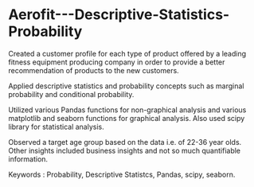 # Aerofit---Descriptive-Statistics-Probability

Created a customer profile for each type of product offered by a leading fitness equipment producing company in order to provide a better recommendation of products to the new customers.

Applied descriptive statistics and probability concepts such as marginal probability and conditional probability.

Utilized various Pandas functions for non-graphical analysis and various matplotlib and seaborn functions for graphical analysis. Also used scipy library for statistical analysis.

Observed a target age group based on the data i.e. of 22-36 year olds. Other insights included business insights and not so much quantifiable information.

Keywords : Probability, Descriptive Statistcs, Pandas, scipy, seaborn.
